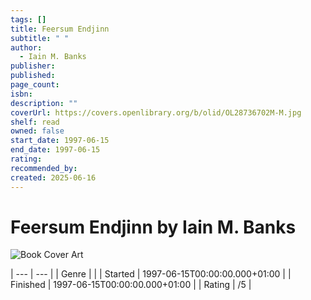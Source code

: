 ```yaml
---
tags: []
title: Feersum Endjinn
subtitle: " "
author:
  - Iain M. Banks
publisher: 
published: 
page_count: 
isbn: 
description: ""
coverUrl: https://covers.openlibrary.org/b/olid/OL28736702M-M.jpg
shelf: read
owned: false
start_date: 1997-06-15
end_date: 1997-06-15
rating: 
recommended_by: 
created: 2025-06-16
---
```


# Feersum Endjinn by Iain M. Banks

![Book Cover Art](https://covers.openlibrary.org/b/olid/OL28736702M-M.jpg)


| --- | --- |
| Genre |  |
| Started | 1997-06-15T00:00:00.000+01:00 |
| Finished | 1997-06-15T00:00:00.000+01:00 |
| Rating | /5 |

